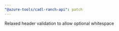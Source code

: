 ```yaml
---
"@azure-tools/cadl-ranch-api": patch
---
```


Relaxed header validation to allow optional whitespace
